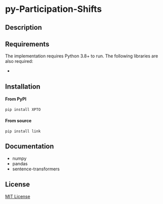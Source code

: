 # py-Participation-Shifts

## Description

## Requirements
The implementation requires Python 3.8+ to run. The following libraries are also required:

- 

## Installation

#### From PyPI
```bash
pip install XPTO
```
#### From source
```
pip install link
```

## Documentation
- numpy
- pandas
- sentence-transformers


## License
[MIT License](https://github.com/bdfsaraiva/py-Participation-Shifts/blob/main/LICENSE)
